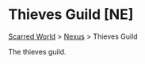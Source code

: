 # Thieves Guild [NE]
[Scarred World](./scarred-world.md) > [Nexus](./city.md) > Thieves Guild

The thieves guild.
